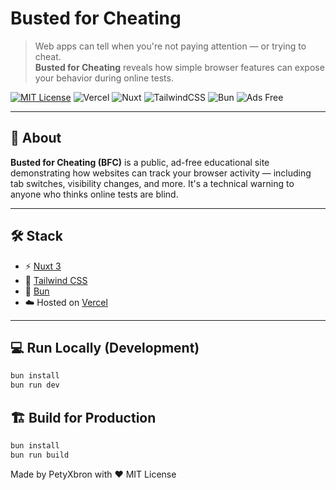 # Busted for Cheating

> Web apps can tell when you're not paying attention — or trying to cheat.  
> **Busted for Cheating** reveals how simple browser features can expose your behavior during online tests.

[![MIT License](https://img.shields.io/github/license/PetyXbron/BustedForCheating?color=BA181B)](LICENSE)
![Vercel](https://img.shields.io/badge/Hosted%20on-Vercel-black?logo=vercel)
![Nuxt](https://img.shields.io/badge/Built%20with-Nuxt-00dc82?logo=nuxt.js)
![TailwindCSS](https://img.shields.io/badge/Styled%20with-TailwindCSS-38bdf8?logo=tailwindcss)
![Bun](https://img.shields.io/badge/Runtime-Bun-BA181B?logo=bun)
![Ads Free](https://img.shields.io/badge/Ads-Free-BA181B)

---

## 🚀 About

**Busted for Cheating (BFC)** is a public, ad-free educational site demonstrating how websites can track your browser activity — including tab switches, visibility changes, and more. It's a technical warning to anyone who thinks online tests are blind.

---

## 🛠️ Stack

- ⚡️ [Nuxt 3](https://nuxt.com)
- 🎨 [Tailwind CSS](https://tailwindcss.com)
- 🍞 [Bun](https://bun.sh)
- ☁️ Hosted on [Vercel](https://vercel.com)

---

## 💻 Run Locally (Development)

```bash
bun install
bun run dev
```

## 🏗️ Build for Production

```bash
bun install
bun run build
```

Made by PetyXbron with ❤️
MIT License